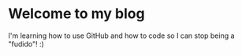 # Welcome to my blog

I'm learning how to use GitHub and how to code so I can stop being a "fudido"! :)
